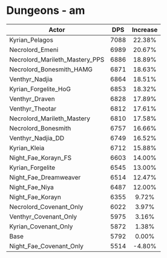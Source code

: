 # Dungeons - am
| Actor | DPS | Increase |
|---|:---:|:---:|
|Kyrian_Pelagos|7088|22.38%|
|Necrolord_Emeni|6989|20.67%|
|Necrolord_Marileth_Mastery_PPS|6886|18.89%|
|Necrolord_Bonesmith_HAMG|6871|18.63%|
|Venthyr_Nadjia|6864|18.51%|
|Kyrian_Forgelite_HoG|6853|18.32%|
|Venthyr_Draven|6828|17.89%|
|Venthyr_Theotar|6812|17.61%|
|Necrolord_Marileth_Mastery|6810|17.58%|
|Necrolord_Bonesmith|6757|16.66%|
|Venthyr_Nadjia_DD|6749|16.52%|
|Kyrian_Kleia|6712|15.88%|
|Night_Fae_Korayn_FS|6603|14.00%|
|Kyrian_Forgelite|6545|13.00%|
|Night_Fae_Dreamweaver|6514|12.47%|
|Night_Fae_Niya|6487|12.00%|
|Night_Fae_Korayn|6355|9.72%|
|Necrolord_Covenant_Only|6022|3.97%|
|Venthyr_Covenant_Only|5975|3.16%|
|Kyrian_Covenant_Only|5872|1.38%|
|Base|5792|0.00%|
|Night_Fae_Covenant_Only|5514|-4.80%|
